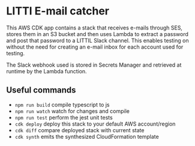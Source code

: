 # LITTI E-mail catcher

This AWS CDK app contains a stack that receives e-mails through SES, stores them in an S3 bucket and then uses Lambda to extract a password and post that password to a LITTIL Slack channel. This enables testing on without the need for creating an e-mail inbox for each account used for testing.

The Slack webhook used is stored in Secrets Manager and retrieved at runtime by the Lambda function.

## Useful commands

* `npm run build`   compile typescript to js
* `npm run watch`   watch for changes and compile
* `npm run test`    perform the jest unit tests
* `cdk deploy`      deploy this stack to your default AWS account/region
* `cdk diff`        compare deployed stack with current state
* `cdk synth`       emits the synthesized CloudFormation template
